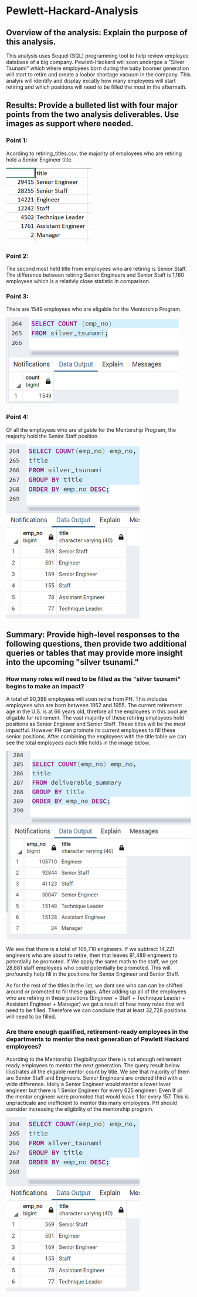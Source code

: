 # Pewlett-Hackard-Analysis

## Overview of the analysis: Explain the purpose of this analysis.
This analysis uses Sequel (SQL) programming tool to help review employee database of a big company. Pewlett-Hackard will soon undergoe a "Silver Tsunami" which where employees born during the baby boomer generation will start to retire and create a loabor shortage vacuum in the company. This analyis will identify and display excatly how many employees will start retiring and which positions will need to be filled the most in the aftermath. 

## Results: Provide a bulleted list with four major points from the two analysis deliverables. Use images as support where needed.

### Point 1:

Acording to retiring_titles.csv, the majority of employees who are retiring hold a Senior Engineer title.

![Retiring Titles](https://github.com/XSR700/Pewlett-Hackard-Analysis/blob/main/retiring%20titles.PNG)


### Point 2:

The second most held title from employees who are retiring is Senior Staff. The difference between retiring Senior Engineers and Senior Staff is 1,160 employees which is a relativly close statistic in comparison. 

### Point 3:

There are 1549 employees who are eligable for the Mentorship Program. 

![Mentorship Count](https://github.com/XSR700/Pewlett-Hackard-Analysis/blob/main/Mentorship%20Count.PNG)

### Point 4:

Of all the employees who are eligable for the Mentorship Program, the majority hold the Senior Staff position. 

![Mentorship Count by Title](https://github.com/XSR700/Pewlett-Hackard-Analysis/blob/main/Mentorship%20Count%20By%20Title.PNG)

## Summary: Provide high-level responses to the following questions, then provide two additional queries or tables that may provide more insight into the upcoming "silver tsunami."

### How many roles will need to be filled as the "silver tsunami" begins to make an impact?

A total of 90,398 employees will soon retire from PH. This includes employees who are born between 1952 and 1955. The current retirement age in the U.S. is at 66 years old, threfore all the employees in this pool are eligable for retirement. The vast majority of these retiring employees hold positions as Senior Engineer and Senior Staff. These titles will be the most impactful. However PH can promote its current employees to fill these senior positions. After combining the employees with the title table we can see the total employees each title holds in the image below. 

![Total Title Count Summary](https://github.com/XSR700/Pewlett-Hackard-Analysis/blob/main/all%20title%20count%20summary.PNG)

We see that there is a total of 105,710 engineers. If we subtract 14,221 engineers who are about to retire, then that leaves 91,489 engineers to potentially be promoted. If We apply the same math to the staff, we get 28,881 staff employees who could potentially be promoted. This will profoundly help fill in the positions for Senior Engineer and Senior Staff. 

As for the rest of the titles in the list, we dont see who can can be shifted around or promoted to fill these gaps. After adding up all of the employees who are retiring in these positions (Engineer + Staff + Technique Leader + Assistant Engineer + Manager) we get a result of how many roles that will need to be filled. Therefore we can conclude that at least 32,728 positions will need to be filled. 

### Are there enough qualified, retirement-ready employees in the departments to mentor the next generation of Pewlett Hackard employees?

Acording to the Mentorship Elegibility.csv there is not enough retirement ready employees to mentor the next generation. The query result below illustrates all the eligable mentor count by title. We see that majority of them are Senior Staff and Engineers. Senior Engineers are ordered third with a wide difference. Idelly a Senior Engineer would mentor a lower lever engineer but there is 1 Senior Engineer for every 625 engineer. Even If all the mentor engineer were promoted that would leave 1 for every 157. This is unpracticale and inefficient to mentor this many employees. PH should consider increasing the eligibility of the mentorship program.


![Mentorship Count by Title](https://github.com/XSR700/Pewlett-Hackard-Analysis/blob/main/Mentorship%20Count%20By%20Title.PNG)
